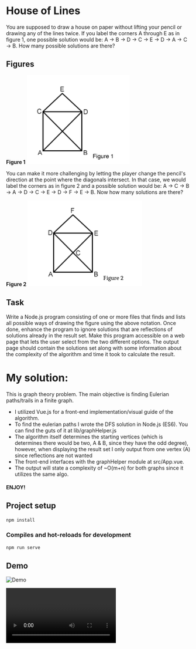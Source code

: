 # House of Lines

You are supposed to draw a house on paper without lifting your pencil or drawing any of the lines twice. If you label the corners A through E as in figure 1, one possible solution would be: A -> B -> D -> C -> E -> D -> A -> C -> B. How many possible solutions are there?

## Figures

**Figure 1**
![Figure 1](images/figure-1.png)

You can make it more challenging by letting the player change the pencil's direction at the point where the diagonals intersect. In that case, we would label the corners as in figure 2 and a possible solution would be: A -> C -> B -> A -> D -> C -> E -> D -> F -> E -> B. Now how many solutions are there?

**Figure 2**
![Figure 2](images/figure-2.png)

## Task
Write a Node.js program consisting of one or more files that finds and lists all possible ways of drawing the figure using the above notation. Once done, enhance the program to ignore solutions that are reflections of solutions already in the result set.
Make this program accessible on a web page that lets the user select from the two different options. The output page should contain the solutions set along with some information about the complexity of the algorithm and time it took to calculate the result.



# My solution:
This is graph theory problem. The main objective is finding Eulerian paths/trails in a finite graph.

- I utilized Vue.js for a front-end implementation/visual guide of the algorithm.
- To find the eulerian paths I wrote the DFS solution in Node.js (ES6). You can find the guts of it at lib/graphHelper.js
- The algorithm itself determines the starting vertices (which is determines there would be two, A & B, since they have the odd degree), however, when displaying the result set I only output from one vertex (A) since reflections are not wanted
- The front-end interfaces with the graphHelper module at src/App.vue.
- The output will state a complexity of ~O(m+n) for both graphs since it utilizes the same algo. 

#### ENJOY!

## Project setup
```
npm install
```

### Compiles and hot-reloads for development
```
npm run serve
```
## Demo
![Demo]([images/house-of-lines-solution-demo.webm](https://github.com/tcornell05/house-of-lines/raw/master/images/house-of-lines-solution-demo.webm))

<video src="https://github.com/tcornell05/house-of-lines/raw/master/images/house-of-lines-solution-demo.webm" width="300" />


